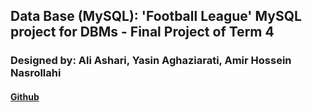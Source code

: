 ## Data Base (MySQL): 'Football League' MySQL project for DBMs - Final Project of Term 4
### Designed by: Ali Ashari, Yasin Aghaziarati, Amir Hossein Nasrollahi
#### [Github](https://github.com/amir83nasr)